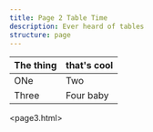 ```yaml
---
title: Page 2 Table Time
description: Ever heard of tables
structure: page
---
```


The thing | that's cool
--- | ---
ONe | Two
Three | Four baby

<page3.html>